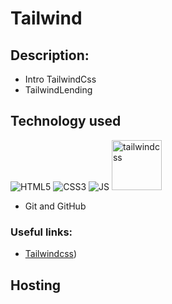 # Tailwind
 
## Description:
- Intro TailwindCss
- TailwindLending

## Technology used

![HTML5](https://img.shields.io/badge/html5-%23E34F26.svg?style=for-the-badge&logo=html5&logoColor=white)
![CSS3](https://img.shields.io/badge/css3-%231572B6.svg?style=for-the-badge&logo=css3&logoColor=white) 
![JS](https://img.shields.io/badge/JS-JavaScript-blue?style=for-the-badge&logo=js&logoColor=white)
<img src="https://www.vectorlogo.zone/logos/tailwindcss/tailwindcss-ar21.svg" alt="tailwindcss" width="80" height="80"/>


- Git and GitHub

### Useful links:
- [Tailwindcss](https://tailwindcss.com/))


## Hosting

